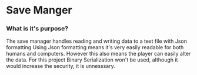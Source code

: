 Save Manger
===========

### What is it's purpose?

The save manager handles reading and writing data to a text file with Json formatting
Using Json formatting means it's very easily readable for both humans and computers. However this also means the player can easily alter the data.
For this project Binary Serialization won't be used, although it would increase the security, it is unnesssary.

